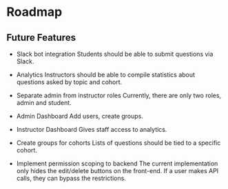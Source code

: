 # Roadmap

## Future Features

- Slack bot integration
Students should be able to submit questions via Slack.

- Analytics
Instructors should be able to compile statistics about questions asked by topic and cohort.

- Separate admin from instructor roles
Currently, there are only two roles, admin and student.

- Admin Dashboard
Add users, create groups.

- Instructor Dashboard
Gives staff access to analytics.

- Create groups for cohorts
Lists of questions should be tied to a specific cohort.

- Implement permission scoping to backend
The current implementation only hides the edit/delete buttons on the front-end. If a user makes API calls, they can bypass the restrictions.
